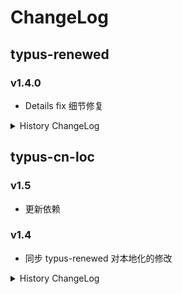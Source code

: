 # ChangeLog

## typus-renewed

### v1.4.0

- Details fix 细节修复

<details><summary>History ChangeLog</summary>

### v1.3.2

- Fix Midway(1997)'s terrain 修复中途岛（1997）的地形

### v1.3.1

- Fix a province which is wrongly set to impassable in climate.txt 修复一个被错误地定义为不可通行的省份（2025）

### v1.3.0

- Fix some pixels 修补省份图像素
- Fix Polynesia trade node 修复波利尼西亚贸易节点
- Fix more localisation texts 修复更多本地化文本
- Fix one sea area's conflict 修复一个海洋area的冲突
- Fix some provinces' history 修复部分省份历史
- Tweak heightmap 调整高度图

### v1.2.2

- Fix some pixels again 再次修补省份图像素

### v1.2.1

- Fix some pixels 修补省份图像素

### v1.2.0

- Adapt to EU4 v1.35.1

### v1.1.1

- Update tradenodes control point 更新贸易节点
- Update localisation of prov 1997 更新省份1997的本地化

### v1.1.0

- Fix tradenodes 修复贸易节点
- Add some missing provinces 重新加入丢失的省份

### v1.0.1

- Update some pixels of provinces.bmp 更新provinces.bmp

### v1.0.0

- Initial release. 初始发布。

</details>

## typus-cn-loc

### v1.5

- 更新依赖

### v1.4

- 同步 typus-renewed 对本地化的修改

<details><summary>History ChangeLog</summary>

### v1.3

- 更新适配版本

### v1.2

- 同步 typus-renewed 更改

### v1.1

- 修复与原版汉化MOD的兼容性

### v1.0

- 初始发布。[ParaTranz项目](https://paratranz.cn/projects/6683)

</details>
